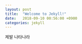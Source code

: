 ```yaml
---
layout: post
title:  "Welcome to Jekyll!"
date:   2018-09-10 00:56:00 +0900
categories: jekyll
---
```


제발 나타나라